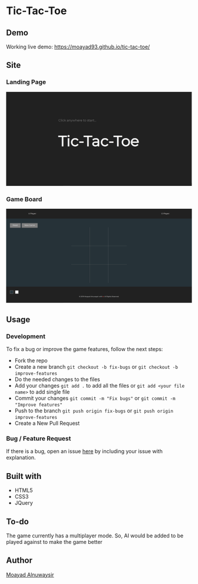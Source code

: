 <!-- List technologies used
Link to wireframes and user stories.
Document your planning and tell a story about your development process and problem-solving strategy.
List unsolved problems which would be fixed in future iterations.
Describe how you solved for the winner
Describe how some of your favorite functions work -->

Tic-Tac-Toe
======

Demo
------
Working live demo: https://moayad93.github.io/tic-tac-toe/

Site
------

### Landing Page
![Landing Page](landing-page.png)

### Game Board
![Game Board](game-board.png)

Usage
------

### Development

To fix a bug or improve the game features, follow the next steps:

* Fork the repo
* Create a new branch `git checkout -b fix-bugs` or `git checkout -b improve-features`
* Do the needed changes to the files
* Add your changes `git add .` to add all the files or `git add <your file name>` to add single file
* Commit your changes `git commit -m "Fix bugs"` or `git commit -m "Improve features"`
* Push to the branch `git push origin fix-bugs` or `git push origin improve-features`
* Create a New Pull Request

### Bug / Feature Request
If there is a bug, open an issue <a href="https://github.com/Moayad93/tic-tac-toe/issues">here</a> by including your issue with explanation.

Built with
------
* HTML5
* CSS3
* JQuery

To-do
------
The game currently has a multiplayer mode. So, AI would be added to be played against to make the game better

Author
------
<a href="https://github.com/Moayad93/">Moayad Alnuwaysir</a>

